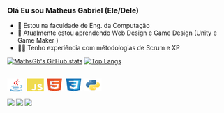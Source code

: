 ### Olá Eu sou Matheus Gabriel (Ele/Dele)

- 🔭 Estou na faculdade de Eng. da Computação
- 🌱 Atualmente estou aprendendo Web Design e Game Design (Unity e Game Maker )
- 👨‍🏫 Tenho experiência com métodologias de Scrum e XP

[![MathsGb's GitHub stats](https://github-readme-stats.vercel.app/api?username=MathsGb&theme=bear&hide=prs,contribs)](https://github.com/MathsGb/github-readme-stats)
[![Top Langs](https://github-readme-stats.vercel.app/api/top-langs/?username=MathsGb&layout=compact&theme=bear&size_weight=0.1&count_weight=1)](https://github.com/MathsGb/github-readme-stats)

<div style="display: inline_block"><br>
  <img align="center" alt="Matheus-Java" height="30" width="40" src="https://raw.githubusercontent.com/devicons/devicon/master/icons/java/java-original.svg">
  <img align="center" alt="Matheus-Js" height="30" width="40" src="https://raw.githubusercontent.com/devicons/devicon/master/icons/javascript/javascript-plain.svg">
  <img align="center" alt="Matheus-HTML" height="30" width="40" src="https://raw.githubusercontent.com/devicons/devicon/master/icons/html5/html5-original.svg">
  <img align="center" alt="Matheus-CSS" height="30" width="40" src="https://raw.githubusercontent.com/devicons/devicon/master/icons/css3/css3-original.svg">
  <img align="center" alt="Matheus-Python" height="30" width="40" src="https://raw.githubusercontent.com/devicons/devicon/master/icons/python/python-original.svg">
</div>
<div style="display: inline_block"><br>
  <a href="https://www.instagram.com/matheusgbw/"  target="_blank"><img src="https://img.shields.io/badge/-Instagram-%23E4405F?style=for-the-badge&logo=instagram&logoColor=white" target="_blank"></a> 
  <a href="mailto: matheus.g.v.nova2002@gmail.com"><img src="https://img.shields.io/badge/-Gmail-%23333?style=for-the-badge&logo=gmail&logoColor=white" target="_blank"></a>
  <a href="https://www.linkedin.com/in/matheus-gabriel-081b6626b/" target="_blank"><img src="https://img.shields.io/badge/-LinkedIn-%230077B5?style=for-the-badge&logo=linkedin&logoColor=white" target="_blank"></a> 
</div>
